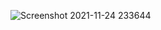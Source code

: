 ![Screenshot 2021-11-24 233644](https://user-images.githubusercontent.com/64150328/176610188-ffcaa482-c893-445c-aff7-c8c0b395fc6e.jpg)
